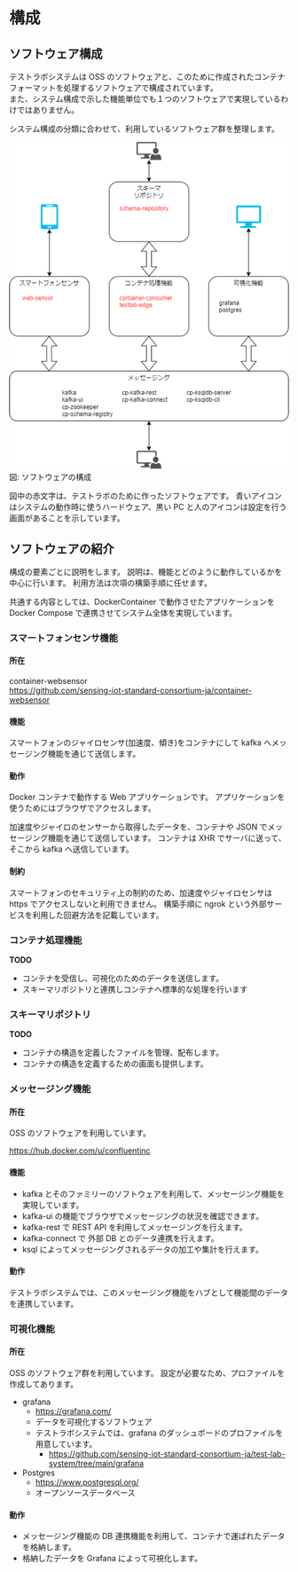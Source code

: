 # 構成

## ソフトウェア構成

テストラボシステムは OSS のソフトウェアと、このために作成されたコンテナフォーマットを処理するソフトウェアで構成されています。  
また、システム構成で示した機能単位でも１つのソフトウェアで実現しているわけではありません。

システム構成の分類に合わせて、利用しているソフトウェア群を整理します。

![](./software.drawio.png)
図: ソフトウェアの構成

図中の赤文字は、テストラボのために作ったソフトウェアです。
青いアイコンはシステムの動作時に使うハードウェア、黒い PC と人のアイコンは設定を行う画面があることを示しています。

## ソフトウェアの紹介

構成の要素ごとに説明をします。
説明は、機能とどのように動作しているかを中心に行います。
利用方法は次項の構築手順に任せます。

共通する内容としては、DockerContainer で動作させたアプリケーションを Docker Compose で連携させてシステム全体を実現しています。

### スマートフォンセンサ機能

#### 所在

container-websensor  
https://github.com/sensing-iot-standard-consortium-ja/container-websensor

#### 機能

スマートフォンのジャイロセンサ(加速度、傾き)をコンテナにして kafka へメッセージング機能を通じて送信します。

#### 動作

Docker コンテナで動作する Web アプリケーションです。
アプリケーションを使うためにはブラウザでアクセスします。

加速度やジャイロのセンサーから取得したデータを、コンテナや JSON でメッセージング機能を通じて送信しています。
コンテナは XHR でサーバに送って、そこから kafka へ送信しています。

#### 制約

スマートフォンのセキュリティ上の制約のため、加速度やジャイロセンサは https でアクセスしないと利用できません。
構築手順に ngrok という外部サービスを利用した回避方法を記載しています。

### コンテナ処理機能

**TODO**

- コンテナを受信し、可視化のためのデータを送信します。
- スキーマリポジトリと連携しコンテナへ標準的な処理を行います

### スキーマリポジトリ

**TODO**

- コンテナの構造を定義したファイルを管理、配布します。
- コンテナの構造を定義するための画面も提供します。

### メッセージング機能

#### 所在

OSS のソフトウェアを利用しています。

https://hub.docker.com/u/confluentinc

#### 機能

- kafka とそのファミリーのソフトウェアを利用して、メッセージング機能を実現しています。
- kafka-ui の機能でブラウザでメッセージングの状況を確認できます。
- kafka-rest で REST API を利用してメッセージングを行えます。
- kafka-connect で 外部 DB とのデータ連携を行えます。
- ksql によってメッセージングされるデータの加工や集計を行えます。

#### 動作

テストラボシステムでは、このメッセージング機能をハブとして機能間のデータを連携しています。

### 可視化機能

#### 所在

OSS のソフトウェア群を利用しています。
設定が必要なため、プロファイルを作成してあります。

- grafana
  - https://grafana.com/
  - データを可視化するソフトウェア
  - テストラボシステムでは、grafana のダッシュボードのプロファイルを用意しています。
    - https://github.com/sensing-iot-standard-consortium-ja/test-lab-system/tree/main/grafana
- Postgres
  - https://www.postgresql.org/
  - オープンソースデータベース

#### 動作

- メッセージング機能の DB 連携機能を利用して、コンテナで運ばれたデータを格納します。
- 格納したデータを Grafana によって可視化します。
